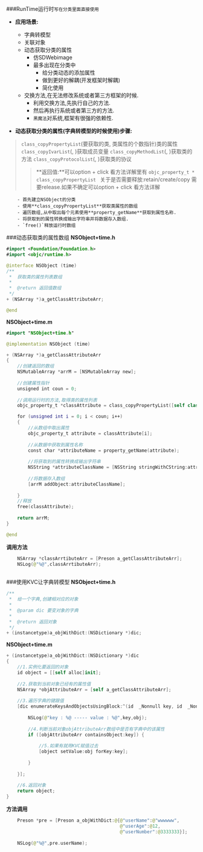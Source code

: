 ###RunTime运行时`写在分类里面直接使用`
- **应用场景:**
    - 字典转模型
    - 关联对象
    - 动态获取分类的属性
        - 仿SDWebimage
        - 最多出现在分类中
            - 给分类动态的添加属性
            - 做到更好的解耦(开发框架时解耦)
            - 简化使用
    - 交换方法,在无法修改系统或者第三方框架的时候.
        - 利用交换方法,先执行自己的方法.
        - 然后再执行系统或者第三方的方法.
        - `黑魔法`对系统,框架有很强的依赖性.

- **动态获取分类的属性(字典转模型的时候使用)步骤:**
>`class_copyPropertyList`(要获取的类, 类属性的个数指针)类的属性
 `class_copyIvarList`(, )获取成员变量
 `class_copyMethodList`(, )获取类的方法
 `class_copyProtocolList`(, )获取类的协议
 >>**返回值:**可以option + click 看方法详解里有 `objc_property_t * class_copyPropertyList
`
关于是否需要释放:retain/create/copy   需要release.如果不确定可以option + click 看方法详解

        - 首先建立NSObject的分类
        - 使用**class_copyPropertyList**获取类属性的数组
        - 遍历数组,从中取出每个元素使用**property_getName**获取到属性名称.
        - 将获取到的属性转换成输出字符串并将数据存入数组.
        - `free()`释放运行时数组


###动态获取类的属性数组
**NSObject+time.h**
```swift
#import <Foundation/Foundation.h>
#import <objc/runtime.h>

@interface NSObject (time)
/**
 *  获取类的属性列表数组
 *
 *  @return 返回值数组
 */
+ (NSArray *)a_getClassAttributeArr;

@end


```

**NSObject+time.m**




```swift
#import "NSObject+time.h"

@implementation NSObject (time)

+ (NSArray *)a_getClassAttributeArr
{
    //创建返回的数组
    NSMutableArray *arrM = [NSMutableArray new];
    
    //创建属性指针
    unsigned int coun = 0;
    
    //调用运行时的方法,取得类的属性列表
    objc_property_t *classAttribute = class_copyPropertyList([self class], &coun);

    for (unsigned int i = 0; i < coun; i++)
    {
        //从数组中取出属性
        objc_property_t attribute = classAttribute[i];
        
        //从数据中获取到属性名称
        const char *attributeName = property_getName(attribute);
        
        //将获取到的属性转换成输出字符串
        NSString *attributeClassName = [NSString stringWithCString:attributeName encoding:NSUTF8StringEncoding];
        
        //将数据存入数组
        [arrM addObject:attributeClassName];
        
    }    
    //释放
    free(classAttribute);
    
    return arrM;
}

@end

```
**调用方法**
```swift
    NSArray *classArrtibuteArr = [Preson a_getClassAttributeArr];
    NSLog(@"%@",classArrtibuteArr);
    
```



###使用KVC让字典转模型
**NSObject+time.h**
```swift
/**
 *  给一个字典,创建相对应的对象
 *
 *  @param dic 要变对象的字典
 *
 *  @return 返回对象
 */
+ (instancetype)a_objWithDict:(NSDictionary *)dic;
```

**NSObject+time.m**
```Swift
+ (instancetype)a_objWithDict:(NSDictionary *)dic
{
    //1.实例化要返回的对象
    id object = [[self alloc]init];
    
    //2.获取到当前对象已经有的属性值
    NSArray *objAttributeArr = [self a_getClassAttributeArr];
    
    //3.遍历字典的键跟值
    [dic enumerateKeysAndObjectsUsingBlock:^(id  _Nonnull key, id  _Nonnull obj, BOOL * _Nonnull stop) {
        
        NSLog(@"key : %@ ----- value : %@",key,obj);
        
        //4.判断当前对象objAttributeArr数组中是否有字典中的该属性
        if ([objAttributeArr containsObject:key]) {
            
            //5.如果有就用KVC赋值过去
            [object setValue:obj forKey:key];
            
        }
        
    }];
    
    //6.返回对象
    return object;
}
```

**方法调用**

```Swift
    Preson *pre = [Preson a_objWithDict:@{@"userName":@"wwwwww",
                                          @"userAge":@12,
                                          @"userNumber":@3333333}];
    
    NSLog(@"%@",pre.userName);
```


